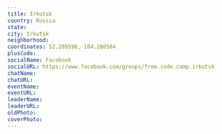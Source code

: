 ```yaml
---
title: Irkutsk
country: Russia
state: 
city: Irkutsk
neighborhood: 
coordinates: 52.289598, 104.280584
plusCode:
socialName: Facebook
socialURL: https://www.facebook.com/groups/free.code.camp.irkutsk
chatName:
chatURL:
eventName:
eventURL:
leaderName:
leaderURL:
oldPhoto: 
coverPhoto:
---
```

